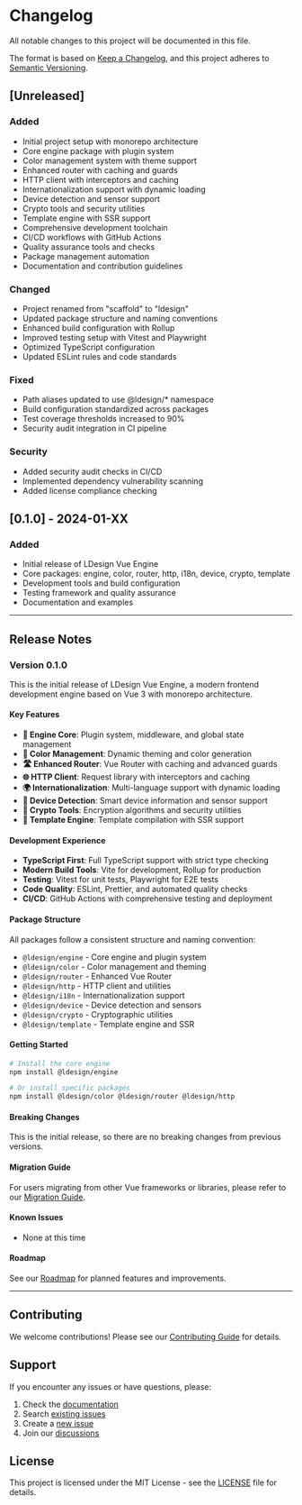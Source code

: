 # Changelog

All notable changes to this project will be documented in this file.

The format is based on [Keep a Changelog](https://keepachangelog.com/en/1.0.0/), and this project
adheres to [Semantic Versioning](https://semver.org/spec/v2.0.0.html).

## [Unreleased]

### Added

- Initial project setup with monorepo architecture
- Core engine package with plugin system
- Color management system with theme support
- Enhanced router with caching and guards
- HTTP client with interceptors and caching
- Internationalization support with dynamic loading
- Device detection and sensor support
- Crypto tools and security utilities
- Template engine with SSR support
- Comprehensive development toolchain
- CI/CD workflows with GitHub Actions
- Quality assurance tools and checks
- Package management automation
- Documentation and contribution guidelines

### Changed

- Project renamed from "scaffold" to "ldesign"
- Updated package structure and naming conventions
- Enhanced build configuration with Rollup
- Improved testing setup with Vitest and Playwright
- Optimized TypeScript configuration
- Updated ESLint rules and code standards

### Fixed

- Path aliases updated to use @ldesign/\* namespace
- Build configuration standardized across packages
- Test coverage thresholds increased to 90%
- Security audit integration in CI pipeline

### Security

- Added security audit checks in CI/CD
- Implemented dependency vulnerability scanning
- Added license compliance checking

## [0.1.0] - 2024-01-XX

### Added

- Initial release of LDesign Vue Engine
- Core packages: engine, color, router, http, i18n, device, crypto, template
- Development tools and build configuration
- Testing framework and quality assurance
- Documentation and examples

---

## Release Notes

### Version 0.1.0

This is the initial release of LDesign Vue Engine, a modern frontend development engine based on Vue
3 with monorepo architecture.

#### Key Features

- **🚀 Engine Core**: Plugin system, middleware, and global state management
- **🎨 Color Management**: Dynamic theming and color generation
- **🛣️ Enhanced Router**: Vue Router with caching and advanced guards
- **🌐 HTTP Client**: Request library with interceptors and caching
- **🌍 Internationalization**: Multi-language support with dynamic loading
- **📱 Device Detection**: Smart device information and sensor support
- **🔐 Crypto Tools**: Encryption algorithms and security utilities
- **📄 Template Engine**: Template compilation with SSR support

#### Development Experience

- **TypeScript First**: Full TypeScript support with strict type checking
- **Modern Build Tools**: Vite for development, Rollup for production
- **Testing**: Vitest for unit tests, Playwright for E2E tests
- **Code Quality**: ESLint, Prettier, and automated quality checks
- **CI/CD**: GitHub Actions with comprehensive testing and deployment

#### Package Structure

All packages follow a consistent structure and naming convention:

- `@ldesign/engine` - Core engine and plugin system
- `@ldesign/color` - Color management and theming
- `@ldesign/router` - Enhanced Vue Router
- `@ldesign/http` - HTTP client and utilities
- `@ldesign/i18n` - Internationalization support
- `@ldesign/device` - Device detection and sensors
- `@ldesign/crypto` - Cryptographic utilities
- `@ldesign/template` - Template engine and SSR

#### Getting Started

```bash
# Install the core engine
npm install @ldesign/engine

# Or install specific packages
npm install @ldesign/color @ldesign/router @ldesign/http
```

#### Breaking Changes

This is the initial release, so there are no breaking changes from previous versions.

#### Migration Guide

For users migrating from other Vue frameworks or libraries, please refer to our
[Migration Guide](./docs/migration.md).

#### Known Issues

- None at this time

#### Roadmap

See our [Roadmap](./docs/roadmap.md) for planned features and improvements.

---

## Contributing

We welcome contributions! Please see our [Contributing Guide](./CONTRIBUTING.md) for details.

## Support

If you encounter any issues or have questions, please:

1. Check the [documentation](./docs/)
2. Search [existing issues](https://github.com/ldesign/ldesign/issues)
3. Create a [new issue](https://github.com/ldesign/ldesign/issues/new)
4. Join our [discussions](https://github.com/ldesign/ldesign/discussions)

## License

This project is licensed under the MIT License - see the [LICENSE](./LICENSE) file for details.
